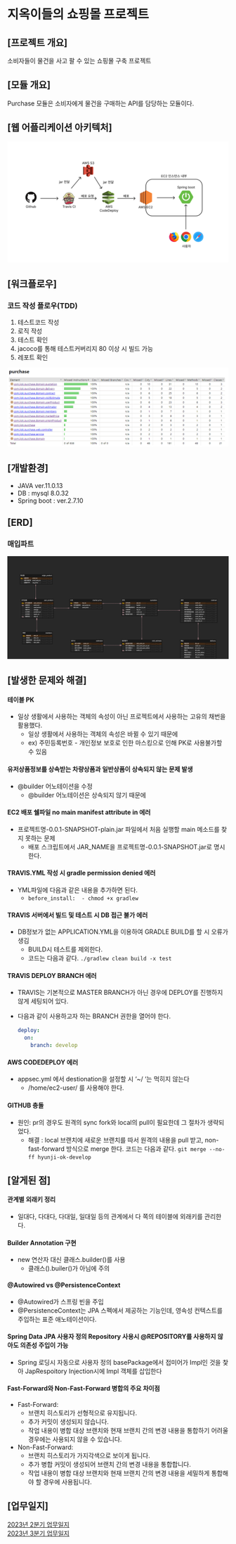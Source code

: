 # 지옥이들의 쇼핑몰 프로젝트
## [프로젝트 개요]
소비자들이 물건을 사고 팔 수 있는 쇼핑몰 구축 프로젝트
## [모듈 개요]
Purchase 모듈은 소비자에게 물건을 구매하는 API를 담당하는 모듈이다. 

## [웹 어플리케이션 아키텍처]
<img src="img/work_flow.png">

## [워크플로우]
### 코드 작성 플로우(TDD)
1. 테스트코드 작성
2. 로직 작성
3. 테스트 확인
4. jacoco를 통해 테스트커버리지 80 이상 시 빌드 가능
5. 레포트 확인

<img src="img/purchase-test-coverage.png">

## [개발환경]
- JAVA ver.11.0.13
- DB : mysql 8.0.32
- Spring boot : ver.2.7.10

## [ERD]
### 매입파트
<img src="img/purchase-erd.png"/>

## [발생한 문제와 해결]
#### 테이블 PK
  - 일상 생활에서 사용하는 객체의 속성이 아닌 프로젝트에서 사용하는 고유의 채번을 활용했다.
    - 일상 생활에서 사용하는 객체의 속성은 바뀔 수 있기 때문에
    - ex) 주민등록번호 - 개인정보 보호로 인한 마스킹으로 인해 PK로 사용불가할 수 있음
    
#### 유저상품정보를 상속받는 차량상품과 일반상품이 상속되지 않는 문제 발생
  - @builder 어노테이션을 수정
    - @builder 어노테이션은 상속되지 않기 때문에

#### EC2 배포 쉘파일 no main manifest attribute in 에러
  - 프로젝트명-0.0.1-SNAPSHOT-plain.jar 파일에서 처음 실행할 main 메소드를 찾지 못하는 문제
    - 배포 스크립트에서 JAR_NAME을 프로젝트명-0.0.1-SNAPSHOT.jar로 명시한다.

#### TRAVIS.YML 작성 시 gradle permission denied 에러
  - YML파일에 다음과 같은 내용을 추가하면 된다.
    - `before_install:  - chmod +x gradlew`

#### TRAVIS 서버에서 빌드 및 테스트 시 DB 접근 불가 에러
  - DB정보가 없는 APPLICATION.YML을 이용하여 GRADLE BUILD를 할 시 오류가 생김
    - BUILD시 테스트를 제외한다.
    - 코드는 다음과 같다. `./gradlew clean build -x test`

#### TRAVIS DEPLOY BRANCH 에러
  - TRAVIS는 기본적으로 MASTER BRANCH가 아닌 경우에 DEPLOY를 진행하지 않게 세팅되어 있다.
   - 다음과 같이 사용하고자 하는 BRANCH 권한을 열어야 한다.

       ```yaml
       deploy: 
         on:  
           branch: develop
       ```

#### AWS CODEDEPLOY 에러
  - appsec.yml 에서 destionation을 설정할 시 ‘~/ ‘는 먹히지 않는다
    - /home/ec2-user/ 를 사용해야 한다.

#### GITHUB 충돌
  - 원인: pr의 경우도 원격의 sync fork와 local의 pull이 필요한데 그 절차가 생략되었다.
    - 해결 : local 브랜치에 새로운 브랜치를 따서 원격의 내용을 pull 받고, non-fast-forward 방식으로 merge 한다. 코드는 다음과 같다.
      `git merge --no-ff hyunji-ok-develop`


## [알게된 점]
#### 관계별 외래키 정리
  - 일대다, 다대다, 다대일, 일대일 등의 관계에서 다 쪽의 테이블에 외래키를 관리한다.

#### Builder Annotation 구현
  - new 연산자 대신 클래스.builder()를 사용
    - 클래스().builer()가 아님에 주의

#### @Autowired vs @PersistenceContext
  - @Autowired가 스프링 빈을 주입
  - @PersistenceContext는 JPA 스펙에서 제공하는 기능인데, 영속성 컨텍스트를 주입하는 표준 애노테이션이다.

#### Spring Data JPA 사용자 정의 Repository 사용시 @REPOSITORY를 사용하지 않아도 의존성 주입이 가능
  - Spring 로딩시 자동으로 사용자 정의 basePackage에서 접미어가 Impl인 것을 찿아 JapRespoitory Injection시에 Impl 객체를 삽입한다

#### Fast-Forward와 Non-Fast-Forward 병합의 주요 차이점
  - Fast-Forward:
    - 브랜치 히스토리가 선형적으로 유지됩니다.
    - 추가 커밋이 생성되지 않습니다.
    - 작업 내용이 병합 대상 브랜치와 현재 브랜치 간의 변경 내용을 통합하기 어려울 경우에는 사용되지 않을 수 있습니다.
  - Non-Fast-Forward:
    - 브랜치 히스토리가 가지각색으로 보이게 됩니다.
    - 추가 병합 커밋이 생성되어 브랜치 간의 변경 내용을 통합합니다.
    - 작업 내용이 병합 대상 브랜치와 현재 브랜치 간의 변경 내용을 세밀하게 통합해야 할 경우에 사용됩니다.

## [업무일지]
[2023년 2분기 업무일지](./readmeDir/meetingLog/2023Y_2Q.md)<br>
[2023년 3분기 업무일지](./readmeDir/meetingLog/2023Y_3Q.md)<br>